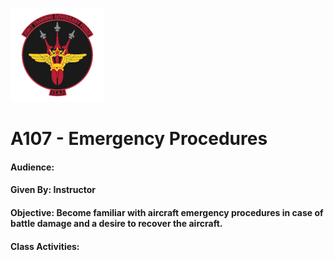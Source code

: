 ![JTAF Logo](../img/Logo.png)

# A107 - Emergency Procedures
#### Audience:
#### Given By: Instructor
#### Objective: Become familiar with aircraft emergency procedures in case of battle damage and a desire to recover the aircraft.

#### Class Activities: